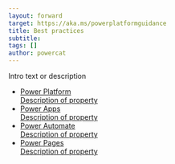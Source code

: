 ```yaml
---
layout: forward
target: https://aka.ms/powerplatformguidance
title: Best practices
subtitle: 
tags: []
author: powercat
---
```


Intro text or description

<div>
    <ul class="uk-nav uk-nav-secondary">
        <li class="uk-active"><a href="https://aka.ms/powerplatformguidance"><div>Power Platform<div class="uk-nav-subtitle">Description of property</div></div></a></li>
        <li class="uk-active"><a href="https://learn.microsoft.com/power-apps/guidance/"><div>Power Apps<div class="uk-nav-subtitle">Description of property</div></div></a></li>
        <li class="uk-active"><a href="https://learn.microsoft.com/power-automate/guidance/"><div>Power Automate<div class="uk-nav-subtitle">Description of property</div></div></a></li>
        <li class="uk-active"><a href="https://learn.microsoft.com/power-pages/guidance/"><div>Power Pages<div class="uk-nav-subtitle">Description of property</div></div></a></li>
    </ul>
</div>